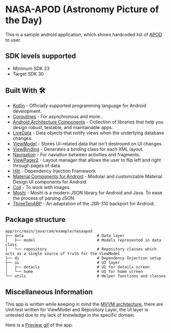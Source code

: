 # NASA-APOD (Astronomy Picture of the Day)
This is a sample android application, which shows hardcoded list of [APOD](https://apod.nasa.gov/apod/astropix.html) to user.

SDK levels supported 
--------------

- Minimum SDK 23
- Target SDK 30

Built With 🛠
--------------

- [Kotlin](https://kotlinlang.org/) - Officially supported programming language for Android development.
- [Coroutines](https://kotlinlang.org/docs/reference/coroutines-overview.html) - For asynchronous and more..
- [Android Architecture Components](https://developer.android.com/topic/libraries/architecture) - Collection of libraries that help you design robust, testable, and maintainable apps.
- [LiveData](https://developer.android.com/topic/libraries/architecture/livedata) - Data objects that notify views when the underlying database changes.
- [ViewModel](https://developer.android.com/topic/libraries/architecture/viewmodel) - Stores UI-related data that isn't destroyed on UI changes. 
- [ViewBinding](https://developer.android.com/topic/libraries/view-bindingg) - Generates a binding class for each XML layout.
- [Navigation](https://developer.android.com/guide/navigation) - For naviation between activities and fragments.
- [ViewPager2](https://developer.android.com/reference/androidx/viewpager2/widget/ViewPager2) - Layout manager that allows the user to flip left and right through pages of data.
- [Hilt](https://dagger.dev/hilt/) - Dependency Injection Framework
- [Material Components for Android](https://github.com/material-components/material-components-android) - Modular and customizable Material Design UI components for Android.
- [Coil](https://coil-kt.github.io/coil/) - To work with images.
- [Moshi](https://github.com/square/moshi) - Moshi is a modern JSON library for Android and Java. To ease the process of parsing JSON
- [ThreeTenABP](https://github.com/JakeWharton/ThreeTenABP) - An adaptation of the JSR-310 backport for Android.

Package structure
-----------------
```
app/src/main/java/com/example/nasaapod
├── data                                # Data layer
│   ├── model                           # Models represented in data class
│   └── repository                      # Repository classes which acts as a single source of truth for the ViewModel
├── di                                  # Dependency Injection setup
├── ui                                  # UI layer
│   ├── details                         # UI for details screen
│   └── home                            # UI for home screen
└── utils                               # Helper functions and classes
```

Miscellaneous Information
----------------

This app is written while keeping in mind the [MVVM architecture](https://developer.android.com/jetpack/guide), there are Unit test written for ViewModel and Repository Layer, the UI layer is untested due to my lack of knowledge in the specific domain.

Here is a [Preview gif](/preview.gif) of the app.
